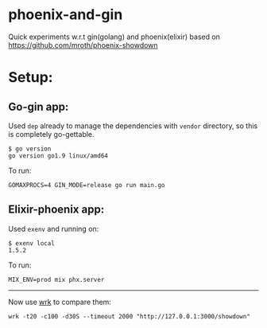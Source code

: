 # phoenix-and-gin
Quick experiments w.r.t gin(golang) and phoenix(elixir) based on https://github.com/mroth/phoenix-showdown


# Setup:

## Go-gin app:

Used `dep` already to manage the dependencies with `vendor` directory, so this is completely go-gettable.

  ```
  $ go version
  go version go1.9 linux/amd64
  ```

To run:

  `GOMAXPROCS=4 GIN_MODE=release go run main.go`


## Elixir-phoenix app:

Used `exenv` and running on:

  ```
  $ exenv local
  1.5.2
  ```

To run:

  `MIX_ENV=prod mix phx.server`


---
Now use [wrk](https://github.com/wg/wrk) to compare them:

  `wrk -t20 -c100 -d30S --timeout 2000 "http://127.0.0.1:3000/showdown"`
